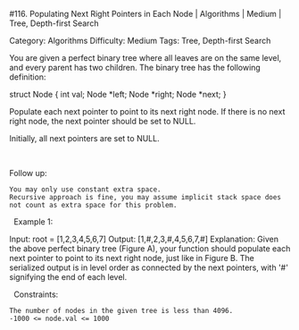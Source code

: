 #116. Populating Next Right Pointers in Each Node | Algorithms | Medium | Tree, Depth-first Search

Category: Algorithms
Difficulty: Medium
Tags: Tree, Depth-first Search

You are given a perfect binary tree where all leaves are on the same level, and every parent has two children. The binary tree has the following definition:


struct Node {
  int val;
  Node *left;
  Node *right;
  Node *next;
}


Populate each next pointer to point to its next right node. If there is no next right node, the next pointer should be set to NULL.

Initially, all next pointers are set to NULL.

 

Follow up:


	You may only use constant extra space.
	Recursive approach is fine, you may assume implicit stack space does not count as extra space for this problem.


 
Example 1:




Input: root = [1,2,3,4,5,6,7]
Output: [1,#,2,3,#,4,5,6,7,#]
Explanation: Given the above perfect binary tree (Figure A), your function should populate each next pointer to point to its next right node, just like in Figure B. The serialized output is in level order as connected by the next pointers, with '#' signifying the end of each level.


 
Constraints:


	The number of nodes in the given tree is less than 4096.
	-1000 <= node.val <= 1000


